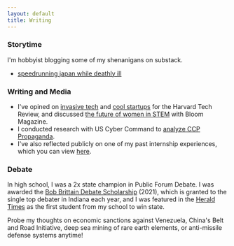 ```yaml
---
layout: default
title: Writing
---
```


### Storytime
I'm hobbyist blogging some of my shenanigans on substack.
* [speedrunning japan while deathly ill](https://open.substack.com/pub/katrinarbrown/p/storytime-speedrunning-japan-while?r=5l6hl1&utm_campaign=post&utm_medium=web)

### Writing and Media
* I've opined on [invasive tech](https://harvardtechnologyreview.com/2024/11/01/ai-glasses-unveil-privacy-risks-an-interview-with-the-creators-of-i-xray/) and [cool startups](https://harvardtechnologyreview.com/2024/12/17/from-dorm-room-to-boardroom-how-ron-nachum-and-sapien-are-redefining-ai-in-corporate-finance/) for the Harvard Tech Review, and discussed [the future of women in STEM](https://www.magbloom.com/2020/04/for-the-love-of-stem-a-conversation-about-the-future-of-women-in-technology/) with Bloom Magazine. 
* I conducted research with US Cyber Command to [analyze CCP Propaganda](https://drive.google.com/file/d/12VHdBQsu-iHl5Fe853OpN78hiKPkt_NG/view?usp=sharing). 
* I've also reflected publicly on one of my past internship experiences, which you can view [here](https://www.youtube.com/watch?v=feeIwfM_vVs). 

### Debate
In high school, I was a 2x state champion in Public Forum Debate. I was awarded the [Bob Brittain Debate Scholarship](https://www.inspeechanddebate.org/recognition/scholarships) (2021), which is granted to the single top debater in Indiana each year, and I was featured in the [Herald Times](https://drive.google.com/file/d/14VMl5QaqvOlLlHkxkB4a2Fn4Xy9jzzQy/view) as the first student from my school to win state. 

Probe my thoughts on economic sanctions against Venezuela, China's Belt and Road Initiative, deep sea mining of rare earth elements, or anti-missile defense systems anytime! 